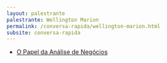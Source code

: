 ```yaml
---
layout: palestrante
palestrante: Wellington Marion
permalink: /conversa-rapida/wellington-marion.html
subsite: conversa-rapida
---
```


* [O Papel da Análise de Negócios](/conversa-rapida/wellington-marion-o-papel-da-ana-lise-de-nego-cios)
